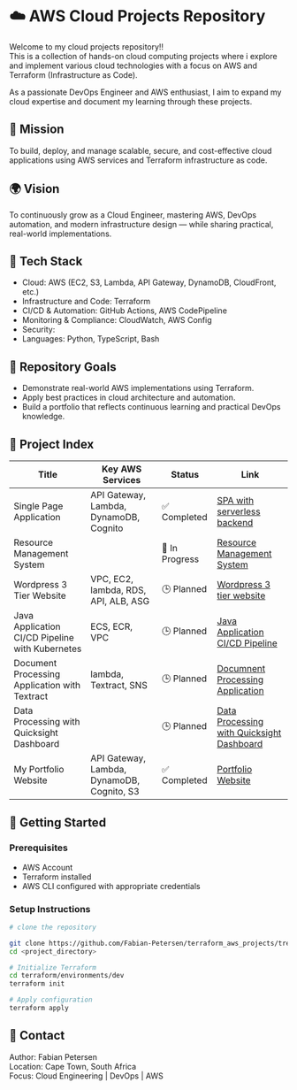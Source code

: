 # ☁️ AWS Cloud Projects Repository

Welcome to my cloud projects repository!!<br>
This is a collection of hands-on cloud computing projects where i explore and implement various cloud technologies with a focus on AWS and Terraform (Infrastructure as Code).<br>

As a passionate DevOps Engineer and AWS enthusiast, I aim to expand my cloud expertise and document my learning through these projects.

## 🎯 Mission

To build, deploy, and manage scalable, secure, and cost-effective cloud applications using AWS services and Terraform infrastructure as code.

## 🌍 Vision

To continuously grow as a Cloud Engineer, mastering AWS, DevOps automation, and modern infrastructure design — while sharing practical, real-world implementations.

## 🧰 Tech Stack

- Cloud: AWS (EC2, S3, Lambda, API Gateway, DynamoDB, CloudFront, etc.)
- Infrastructure and Code: Terraform
- CI/CD & Automation: GitHub Actions, AWS CodePipeline
- Monitoring & Compliance: CloudWatch, AWS Config
- Security:
- Languages: Python, TypeScript, Bash

## 📘 Repository Goals

- Demonstrate real-world AWS implementations using Terraform.
- Apply best practices in cloud architecture and automation.
- Build a portfolio that reflects continuous learning and practical DevOps knowledge.

## 📂 Project Index

| Title                                           | Key AWS Services                           | Status         | Link                                                                               |
| ----------------------------------------------- | ------------------------------------------ | -------------- | ---------------------------------------------------------------------------------- |
| Single Page Application                         | API Gateway, Lambda, DynamoDB, Cognito     | ✅ Completed   | [SPA with serverless backend](/projects/1_spa_serverless_app/README.md)            |
| Resource Management System                      |                                            | 🚧 In Progress | [Resource Management System](/projects/2_aws_resource_management/README.md)        |
| Wordpress 3 Tier Website                        | VPC, EC2, lambda, RDS, API, ALB, ASG       | 🕒 Planned     | [Wordpress 3 tier website](/projects/3_wordpress_website/README.md)                |
| Java Application CI/CD Pipeline with Kubernetes | ECS, ECR, VPC                              | 🕒 Planned     | [Java Application CI/CD Pipeline](/projects/4_java_kubernetes/README.md)           |
| Document Processing Application with Textract   | lambda, Textract, SNS                      | 🕒 Planned     | [Documnent Processing Application](/projects/5_automated_doc_processing/README.md) |
| Data Processing with Quicksight Dashboard       |                                            | 🕒 Planned     | [Data Processing with Quicksight Dashboard](/projects/6_data_processing/README.md) |
| My Portfolio Website                            | API Gateway, Lambda, DynamoDB, Cognito, S3 | ✅ Completed   | [Portfolio Website](/projects/7_fabian_portfolio_app/README.md)                    |

## 🚀 Getting Started

### Prerequisites

- AWS Account
- Terraform installed
- AWS CLI configured with appropriate credentials

### Setup Instructions

```bash
# clone the repository

git clone https://github.com/Fabian-Petersen/terraform_aws_projects/tree/main/projects/<project_directory>
cd <project_directory>

# Initialize Terraform
cd terraform/environments/dev
terraform init

# Apply configuration
terraform apply
```

## 💬 Contact

Author: Fabian Petersen <br>
Location: Cape Town, South Africa <br>
Focus: Cloud Engineering | DevOps | AWS
